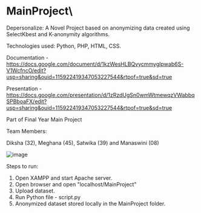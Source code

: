 # MainProject\
Depersonalize: A Novel Project based on anonymizing data created using SelectKbest and K-anonymity algorithms.

Technologies used: Python, PHP, HTML, CSS.

Documentation - https://docs.google.com/document/d/1kzWesHLBQvycmmygIpwab6S-V1WcfncO/edit?usp=sharing&ouid=115922419347053227544&rtpof=true&sd=true

Presentation - https://docs.google.com/presentation/d/1zRzdUgSn0wmWtmewqzVWabbqSPBboaFX/edit?usp=sharing&ouid=115922419347053227544&rtpof=true&sd=true

Part of Final Year Main Project

Team Members: 

Diksha (32), Meghana (45), Satwika (39) and Manaswini (08)

![image](https://user-images.githubusercontent.com/59244300/230778102-6e6e4af1-ed78-4eaa-89d6-b2ff002dc541.png)

Steps to run:

1. Open XAMPP and start Apache server.
2. Open browser and open "localhost/MainProject"
3. Upload dataset.
4. Run Python file - script.py
5. Anonymized dataset stored locally in the MainProject folder.

